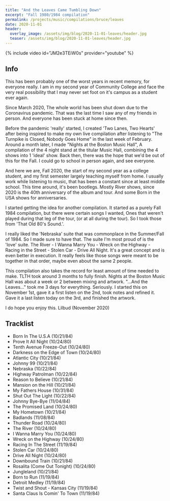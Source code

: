 ```yaml
---
title: "And the Leaves Came Tumbling Down"
excerpt: "Fall 1980/1984 compilation"
permalink: /projects/music/compilations/bruce/leaves
date: 2020-11-01
header:
  overlay_image: /assets/img/blog/2020-11-01-leaves/header.jpg
  teaser: /assets/img/blog/2020-11-01-leaves/header.jpg
---
```


{% include video id="JM2e3TEiW0s" provider="youtube" %}

## Info
This has been probably one of the worst years in recent memory, for everyone really. I am in my second year of Community College and face the very real possibility that I may never set foot on it's campus as a student ever again.

Since March 2020, The whole world has been shut down due to the Coronavirus pandemic. That was the last time I saw any of my friends in person. And everyone has been stuck at home since then.

Before the pandemic 'really' started, I created 'Two Lanes, Two Hearts' after being inspired to make my own live compilation after listening to "The Turnpike is Closed, Nobody Goes Home" in the last week of February. Around a month later, I made "Nights at the Boston Music Hall", A compilation of the 4 night stand at the titular Music Hall, combining the 4 shows into 1 'ideal' show. Back then, there was the hope that we'd be out of this for the Fall. I could go to school in person again, and see everyone.

And here we are, Fall 2020, the start of my second year as a college student, and my first semester largely teaching myself from home. I usually work while listening to music, that has been a constant since at least middle school. This time around, it's been bootlegs. Mostly River shows, since 2020 is the 40th anniversary of the album and tour. And some Born in the USA shows for anniversaries.

I started getting the idea for another compilation. It started as a purely Fall 1984 compilation, but there were certain songs I wanted, Ones that weren't played during that leg of the tour, (or at all during the tour). So I took those from 'That Old 80's Sound.'.

I really liked the 'Nebraska' suite that was commonplace in the Summer/Fall of 1984. So I made sure to have that. The suite I'm most proud of is the 'love' suite. The River - I Wanna Marry You - Wreck on the Highway - Racing in the Street - Stolen Car - Drive All Night. It's a great concept and is even better in execution. It really feels like those songs were meant to be together in that order, maybe even about the same 2 people.

This compilation also takes the record for least amount of time needed to make. TLTH took around 3 months to fully finish. Nights at the Boston Music Hall was about a week or 2 between mixing and artwork. "...And the Leaves..." took me 3 days for everything. Seriously. I started this on November 1st, gave it a first listen on the 2nd, took notes and refined it. Gave it a last listen today on the 3rd, and finished the artwork.

I do hope you enjoy this.
Lilbud (November 2020)

## Tracklist
- Born In The U.S.A (10/21/84)
- Prove It All Night (10/24/80)
- Tenth Avenue Freeze-Out (10/24/80)
- Darkness on the Edge of Town (10/24/80)
- Atlantic City (10/21/84)
- Johnny 99 (10/21/84)
- Nebraska (10/22/84)
- Highway Patrolman (10/22/84)
- Reason to Believe (10/21/84)
- Mansion on the Hill (10/21/84)
- My Fathers House (10/31/84)
- Shut Out The Light (10/22/84)
- Johnny Bye-Bye (11/04/84)
- The Promised Land (10/24/80)
- My Hometown (10/21/84)
- Badlands (11/08/84)
- Thunder Road (10/24/80)
- The River (10/24/80)
- I Wanna Marry You (10/24/80)
- Wreck on the Highway (10/24/80)
- Racing In The Street (11/19/84)
- Stolen Car (10/24/80)
- Drive All Night (10/24/80)
- Downbound Train (10/21/84)
- Rosalita (Come Out Tonight) (10/24/80)
- Jungleland (10/21/84)
- Born to Run (11/19/84)
- Detroit Medley (11/19/84)
- Twist and Shout - Kansas City (11/19/84)
- Santa Claus Is Comin' To Town (11/19/84)